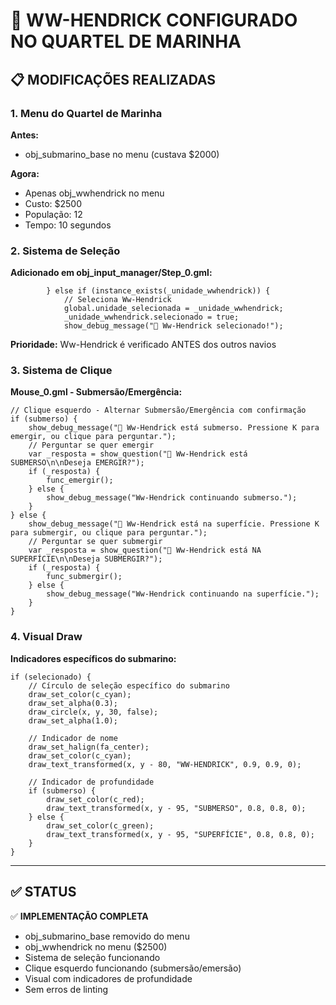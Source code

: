 # 🌊 WW-HENDRICK CONFIGURADO NO QUARTEL DE MARINHA

## 📋 **MODIFICAÇÕES REALIZADAS**

### **1. Menu do Quartel de Marinha**

**Antes:**
- obj_submarino_base no menu (custava $2000)

**Agora:**
- Apenas obj_wwhendrick no menu
- Custo: $2500
- População: 12
- Tempo: 10 segundos

### **2. Sistema de Seleção**

**Adicionado em obj_input_manager/Step_0.gml:**
```90:94:objects/obj_input_manager/Step_0.gml
        } else if (instance_exists(_unidade_wwhendrick)) {
            // Seleciona Ww-Hendrick
            global.unidade_selecionada = _unidade_wwhendrick;
            _unidade_wwhendrick.selecionado = true;
            show_debug_message("🌊 Ww-Hendrick selecionado!");
```

**Prioridade:** Ww-Hendrick é verificado ANTES dos outros navios

### **3. Sistema de Clique**

**Mouse_0.gml - Submersão/Emergência:**
```6:25:objects/obj_wwhendrick/Mouse_0.gml
// Clique esquerdo - Alternar Submersão/Emergência com confirmação
if (submerso) {
    show_debug_message("🌊 Ww-Hendrick está submerso. Pressione K para emergir, ou clique para perguntar.");
    // Perguntar se quer emergir
    var _resposta = show_question("🌊 Ww-Hendrick está SUBMERSO\n\nDeseja EMERGIR?");
    if (_resposta) {
        func_emergir();
    } else {
        show_debug_message("Ww-Hendrick continuando submerso.");
    }
} else {
    show_debug_message("🌊 Ww-Hendrick está na superfície. Pressione K para submergir, ou clique para perguntar.");
    // Perguntar se quer submergir
    var _resposta = show_question("🌊 Ww-Hendrick está NA SUPERFÍCIE\n\nDeseja SUBMERGIR?");
    if (_resposta) {
        func_submergir();
    } else {
        show_debug_message("Ww-Hendrick continuando na superfície.");
    }
}
```

### **4. Visual Draw**

**Indicadores específicos do submarino:**
```10:30:objects/obj_wwhendrick/Draw_0.gml
if (selecionado) {
    // Círculo de seleção específico do submarino
    draw_set_color(c_cyan);
    draw_set_alpha(0.3);
    draw_circle(x, y, 30, false);
    draw_set_alpha(1.0);
    
    // Indicador de nome
    draw_set_halign(fa_center);
    draw_set_color(c_cyan);
    draw_text_transformed(x, y - 80, "WW-HENDRICK", 0.9, 0.9, 0);
    
    // Indicador de profundidade
    if (submerso) {
        draw_set_color(c_red);
        draw_text_transformed(x, y - 95, "SUBMERSO", 0.8, 0.8, 0);
    } else {
        draw_set_color(c_green);
        draw_text_transformed(x, y - 95, "SUPERFÍCIE", 0.8, 0.8, 0);
    }
}
```

---

## ✅ **STATUS**

✅ **IMPLEMENTAÇÃO COMPLETA**
- obj_submarino_base removido do menu
- obj_wwhendrick no menu ($2500)
- Sistema de seleção funcionando
- Clique esquerdo funcionando (submersão/emersão)
- Visual com indicadores de profundidade
- Sem erros de linting

